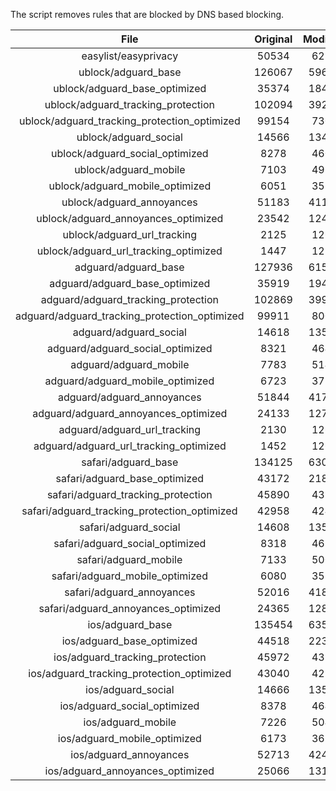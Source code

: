 The script removes rules that are blocked by DNS based blocking.


| File | Original | Modified |
|:----:|:-----:|:-----:|
| easylist/easyprivacy | 50534 | 6235 |
| ublock/adguard_base | 126067 | 59625 |
| ublock/adguard_base_optimized | 35374 | 18439 |
| ublock/adguard_tracking_protection | 102094 | 39262 |
| ublock/adguard_tracking_protection_optimized | 99154 | 7300 |
| ublock/adguard_social | 14566 | 13494 |
| ublock/adguard_social_optimized | 8278 | 4603 |
| ublock/adguard_mobile | 7103 | 4969 |
| ublock/adguard_mobile_optimized | 6051 | 3553 |
| ublock/adguard_annoyances | 51183 | 41147 |
| ublock/adguard_annoyances_optimized | 23542 | 12434 |
| ublock/adguard_url_tracking | 2125 | 1262 |
| ublock/adguard_url_tracking_optimized | 1447 | 1259 |
| adguard/adguard_base | 127936 | 61594 |
| adguard/adguard_base_optimized | 35919 | 19446 |
| adguard/adguard_tracking_protection | 102869 | 39980 |
| adguard/adguard_tracking_protection_optimized | 99911 | 8005 |
| adguard/adguard_social | 14618 | 13553 |
| adguard/adguard_social_optimized | 8321 | 4646 |
| adguard/adguard_mobile | 7783 | 5146 |
| adguard/adguard_mobile_optimized | 6723 | 3723 |
| adguard/adguard_annoyances | 51844 | 41747 |
| adguard/adguard_annoyances_optimized | 24133 | 12750 |
| adguard/adguard_url_tracking | 2130 | 1268 |
| adguard/adguard_url_tracking_optimized | 1452 | 1265 |
| safari/adguard_base | 134125 | 63034 |
| safari/adguard_base_optimized | 43172 | 21877 |
| safari/adguard_tracking_protection | 45890 | 4392 |
| safari/adguard_tracking_protection_optimized | 42958 | 4246 |
| safari/adguard_social | 14608 | 13537 |
| safari/adguard_social_optimized | 8318 | 4633 |
| safari/adguard_mobile | 7133 | 5006 |
| safari/adguard_mobile_optimized | 6080 | 3584 |
| safari/adguard_annoyances | 52016 | 41841 |
| safari/adguard_annoyances_optimized | 24365 | 12822 |
| ios/adguard_base | 135454 | 63552 |
| ios/adguard_base_optimized | 44518 | 22393 |
| ios/adguard_tracking_protection | 45972 | 4399 |
| ios/adguard_tracking_protection_optimized | 43040 | 4253 |
| ios/adguard_social | 14666 | 13568 |
| ios/adguard_social_optimized | 8378 | 4647 |
| ios/adguard_mobile | 7226 | 5047 |
| ios/adguard_mobile_optimized | 6173 | 3622 |
| ios/adguard_annoyances | 52713 | 42430 |
| ios/adguard_annoyances_optimized | 25066 | 13114 |